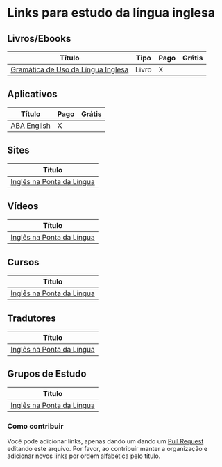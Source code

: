 
# Links para estudo da língua inglesa

## Livros/Ebooks
 Título | Tipo  | Pago | Grátis
------- | ------  | ------- | ------
[Gramática de Uso da Língua Inglesa](https://www.amazon.com.br/Gram%C3%A1tica-L%C3%ADngua-Inglesa-Denilso-Lima/dp/8521628390) | Livro | X | |

## Aplicativos
 Título | Pago | Grátis
------- | ------ | ------
[ABA English](https://play.google.com/store/apps/details?id=com.abaenglish.videoclass) | X | |


## Sites
 Título | 
------- | 
[Inglês na Ponta da Língua](https://www.inglesnapontadalingua.com.br/) | 


## Vídeos
 Título | 
------- | 
[Inglês na Ponta da Língua](https://www.inglesnapontadalingua.com.br/) | 


## Cursos
 Título | 
------- | 
[Inglês na Ponta da Língua](https://www.inglesnapontadalingua.com.br/) | 


## Tradutores
 Título | 
------- | 
[Inglês na Ponta da Língua](https://www.inglesnapontadalingua.com.br/) | 


## Grupos de Estudo
 Título | 
------- | 
[Inglês na Ponta da Língua](https://www.inglesnapontadalingua.com.br/) | 


### Como contribuir
Você pode adicionar links, apenas dando um dando um [Pull Request](https://blog.da2k.com.br/2015/02/04/git-e-github-do-clone-ao-pull-request/) editando este arquivo. Por favor, ao contribuir manter a organização e adicionar novos links por ordem alfabética pelo título.
